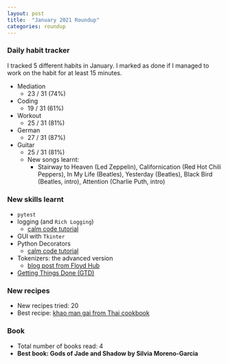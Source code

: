 ```yaml
---
layout: post
title:  "January 2021 Roundup"
categories: roundup
---
```


### Daily habit tracker
I tracked 5 different habits in January. I marked as done if I managed to work on the habit for at least 15 minutes.
* Mediation
    * 23 / 31 (74%)
* Coding
    * 19 / 31 (61%)
* Workout
    * 25 / 31 (81%)
* German
    * 27 / 31 (87%)
* Guitar
    * 25 / 31 (81%)
    * New songs learnt:
        * Stairway to Heaven (Led Zeppelin), Californication (Red Hot Chili Peppers), In My Life (Beatles), Yesterday (Beatles), Black Bird (Beatles, intro), Attention (Charlie Puth, intro)


### New skills learnt
* `pytest`
* logging (and `Rich Logging`)
    * [calm code tutorial](https://calmcode.io/logging/introduction.html)
* GUI with `Tkinter`
* Python Decorators
    * [calm code tutorial](https://calmcode.io/decorators/introduction.html)
* Tokenizers: the advanced version
    * [blog post from Floyd Hub](https://blog.floydhub.com/tokenization-nlp/)
* [Getting Things Done (GTD)](https://hamberg.no/gtd)


### New recipes
* New recipes tried: 20
* Best recipe: [khao man gai from Thai cookbook](https://www.thaicookbook.tv/thai-recipes/one-dish-meals/khao-man-gai-thai-chicken-and-rice/index.php)


### Book
* Total number of books read: 4
* **Best book: Gods of Jade and Shadow by Silvia Moreno-Garcia**
